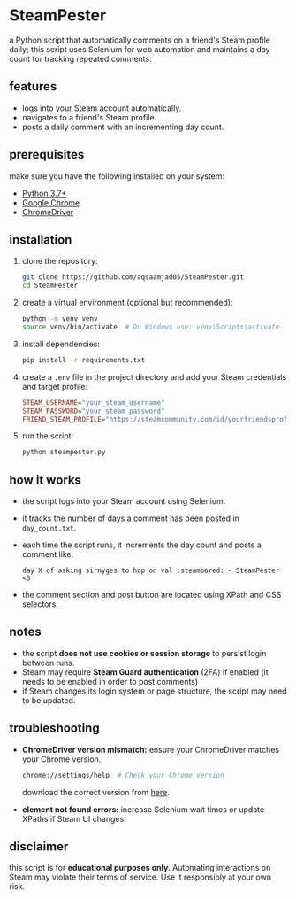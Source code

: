 # SteamPester

a Python script that automatically comments on a friend's Steam profile daily; this script uses Selenium for web automation and maintains a day count for tracking repeated comments.

## features

- logs into your Steam account automatically.
- navigates to a friend's Steam profile.
- posts a daily comment with an incrementing day count.

## prerequisites

make sure you have the following installed on your system:

- [Python 3.7+](https://www.python.org/downloads/)
- [Google Chrome](https://www.google.com/chrome/)
- [ChromeDriver](https://sites.google.com/chromium.org/driver/)

## installation

1. clone the repository:

   ```sh
   git clone https://github.com/aqsaamjad05/SteamPester.git
   cd SteamPester
   ```

2. create a virtual environment (optional but recommended):

   ```sh
   python -m venv venv
   source venv/bin/activate  # On Windows use: venv\Scripts\activate
   ```

3. install dependencies:

   ```sh
   pip install -r requirements.txt
   ```

4. create a `.env` file in the project directory and add your Steam credentials and target profile:

   ```ini
   STEAM_USERNAME="your_steam_username"
   STEAM_PASSWORD="your_steam_password"
   FRIEND_STEAM_PROFILE="https://steamcommunity.com/id/yourfriendsprofile"
   ```

5. run the script:

   ```sh
   python steampester.py
   ```

## how it works

- the script logs into your Steam account using Selenium.
- it tracks the number of days a comment has been posted in `day_count.txt`.
- each time the script runs, it increments the day count and posts a comment like:

  ```
  day X of asking sirnyges to hop on val :steambored: - SteamPester <3
  ```

- the comment section and post button are located using XPath and CSS selectors.

## notes

- the script **does not use cookies or session storage** to persist login between runs.
- Steam may require **Steam Guard authentication** (2FA) if enabled (it needs to be enabled in order to post comments)
- if Steam changes its login system or page structure, the script may need to be updated.

## troubleshooting

- **ChromeDriver version mismatch:** ensure your ChromeDriver matches your Chrome version.

  ```sh
  chrome://settings/help  # Check your Chrome version
  ```

  download the correct version from [here](https://sites.google.com/chromium.org/driver/).

- **element not found errors:** increase Selenium wait times or update XPaths if Steam UI changes.

## disclaimer

this script is for **educational purposes only**. Automating interactions on Steam may violate their terms of service. Use it responsibly at your own risk.
